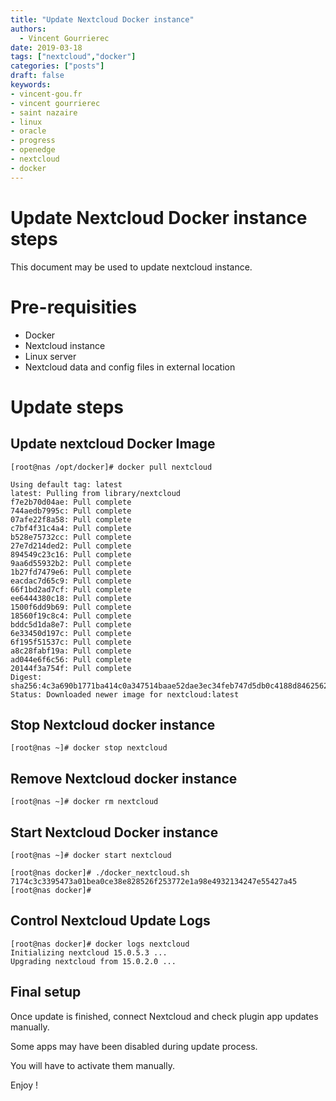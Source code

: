 ```yaml
---
title: "Update Nextcloud Docker instance"
authors:
  - Vincent Gourrierec
date: 2019-03-18
tags: ["nextcloud","docker"]
categories: ["posts"]
draft: false
keywords:
- vincent-gou.fr
- vincent gourrierec
- saint nazaire
- linux
- oracle
- progress
- openedge
- nextcloud
- docker 
---
```


# Update Nextcloud Docker instance steps

This document may be used to update nextcloud instance.

# Pre-requisities
* Docker 
* Nextcloud instance
* Linux server
* Nextcloud data and config files in external location 
# Update steps

## Update nextcloud Docker Image

    [root@nas /opt/docker]# docker pull nextcloud

```
Using default tag: latest
latest: Pulling from library/nextcloud
f7e2b70d04ae: Pull complete
744aedb7995c: Pull complete
07afe22f8a58: Pull complete
c7bf4f31c4a4: Pull complete
b528e75732cc: Pull complete
27e7d214ded2: Pull complete
894549c23c16: Pull complete
9aa6d55932b2: Pull complete
1b27fd7479e6: Pull complete
eacdac7d65c9: Pull complete
66f1bd2ad7cf: Pull complete
ee6444380c18: Pull complete
1500f6dd9b69: Pull complete
18560f19c8c4: Pull complete
bddc5d1da8e7: Pull complete
6e33450d197c: Pull complete
6f195f51537c: Pull complete
a8c28fabf19a: Pull complete
ad044e6f6c56: Pull complete
20144f3a754f: Pull complete
Digest: sha256:4c3a690b1771ba414c0a347514baae52dae3ec34feb747d5db0c4188d8462562
Status: Downloaded newer image for nextcloud:latest
```

## Stop Nextcloud docker instance

    [root@nas ~]# docker stop nextcloud

## Remove Nextcloud docker instance

    [root@nas ~]# docker rm nextcloud

## Start Nextcloud Docker instance

    [root@nas ~]# docker start nextcloud

```
[root@nas docker]# ./docker_nextcloud.sh
7174c3c3395473a01bea0ce38e828526f253772e1a98e4932134247e55427a45
[root@nas docker]#
```

## Control Nextcloud Update Logs

```
[root@nas docker]# docker logs nextcloud
Initializing nextcloud 15.0.5.3 ...
Upgrading nextcloud from 15.0.2.0 ...
```

## Final setup

Once update is finished, connect Nextcloud and check plugin app updates manually.

Some apps may have been disabled during update process.

You will have to activate them manually.

Enjoy ! 
